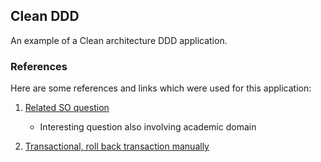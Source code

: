 ## Clean DDD

An example of a Clean architecture DDD application.

### References

Here are some references and links which were used for this application:

1. [Related SO question](https://stackoverflow.com/questions/54013963/ddd-approach-where-to-enforce-business-rules-without-aggregate)
    - Interesting question also involving academic domain

2. [Transactional, roll back transaction manually](https://stackoverflow.com/a/23502214)